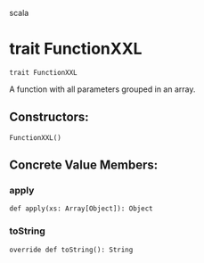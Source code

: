 scala
# trait FunctionXXL

<pre><code class="language-scala" >trait FunctionXXL</pre></code>
A function with all parameters grouped in an array.

## Constructors:
<pre><code class="language-scala" >FunctionXXL()</pre></code>

## Concrete Value Members:
### apply
<pre><code class="language-scala" >def apply(xs: Array[Object]): Object</pre></code>

### toString
<pre><code class="language-scala" >override def toString(): String</pre></code>

